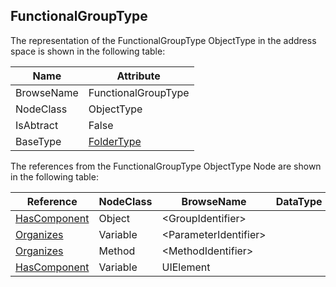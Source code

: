 <!-- objecttype -->
## FunctionalGroupType
The representation of the FunctionalGroupType ObjectType in the address space is shown in the following table:  

|Name|Attribute|
|---|---|
|BrowseName|FunctionalGroupType|
|NodeClass|ObjectType|
|IsAbtract|False|
|BaseType|[FolderType](../../../Core/Part5/ObjectTypes/FolderType/readme.md)|

The references from the FunctionalGroupType ObjectType Node are shown in the following table:  

|Reference|NodeClass|BrowseName|DataType|TypeDefinition|ModellingRule|
|---|---|---|---|---|---|
|[HasComponent](../../../Core/Part3/ReferenceTypes/HasComponent/readme.md)|Object|&lt;GroupIdentifier&gt;||[FunctionalGroupType](../../ObjectTypes/FunctionalGroupType/readme.md)|[OptionalPlaceholder](../../../Core/Objects/OptionalPlaceholder/readme.md)|
|[Organizes](../../../Core/Part3/ReferenceTypes/Organizes/readme.md)|Variable|&lt;ParameterIdentifier&gt;||[BaseDataVariableType](../../../Core/Part5/VariableTypes/BaseDataVariableType/readme.md)|[OptionalPlaceholder](../../../Core/Objects/OptionalPlaceholder/readme.md)|
|[Organizes](../../../Core/Part3/ReferenceTypes/Organizes/readme.md)|Method|&lt;MethodIdentifier&gt;||||
|[HasComponent](../../../Core/Part3/ReferenceTypes/HasComponent/readme.md)|Variable|UIElement||[UIElementType](../../VariableTypes/UIElementType/readme.md)|[Optional](../../../Core/Objects/Optional/readme.md)|

